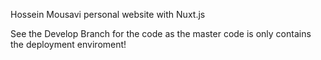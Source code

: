 Hossein Mousavi personal website with Nuxt.js

See the Develop Branch for the code as the master code is only contains the deployment enviroment!
